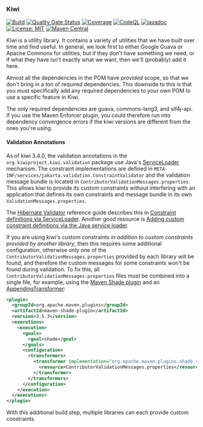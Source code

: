 ### Kiwi
[![Build](https://github.com/kiwiproject/kiwi/workflows/build/badge.svg)](https://github.com/kiwiproject/kiwi/actions?query=workflow%3Abuild)
[![Quality Gate Status](https://sonarcloud.io/api/project_badges/measure?project=kiwiproject_kiwi&metric=alert_status)](https://sonarcloud.io/dashboard?id=kiwiproject_kiwi)
[![Coverage](https://sonarcloud.io/api/project_badges/measure?project=kiwiproject_kiwi&metric=coverage)](https://sonarcloud.io/dashboard?id=kiwiproject_kiwi)
[![CodeQL](https://github.com/kiwiproject/kiwi/actions/workflows/codeql.yml/badge.svg)](https://github.com/kiwiproject/kiwi/actions/workflows/codeql.yml)
[![javadoc](https://javadoc.io/badge2/org.kiwiproject/kiwi/javadoc.svg)](https://javadoc.io/doc/org.kiwiproject/kiwi)
[![License: MIT](https://img.shields.io/badge/License-MIT-blue.svg)](https://opensource.org/licenses/MIT)
[![Maven Central](https://img.shields.io/maven-central/v/org.kiwiproject/kiwi)](https://central.sonatype.com/artifact/org.kiwiproject/kiwi/)

Kiwi is a utility library. It contains a variety of utilities that we have built over time and find useful.
In general, we look first to either Google Guava or Apache Commons for utilities, but if they don't have something
we need, or if what they have isn't exactly what we want, then we'll (probably) add it here.

Almost all the dependencies in the POM have _provided_ scope, so that we don't bring in a ton of required dependencies.
This downside to this is that you must specifically add any required dependencies to your own POM to use a
specific feature in Kiwi.

The only required dependencies are guava, commons-lang3, and slf4j-api. If you use the Maven Enforcer plugin, you could therefore
run into dependency convergence errors if the kiwi versions are different from the ones you're using.

#### Validation Annotations

As of kiwi 3.4.0, the validation annotations in the `org.kiwiproject.kiwi.validation` package use Java's
[ServiceLoader](https://docs.oracle.com/en/java/javase/21/docs/api/java.base/java/util/ServiceLoader.html) mechanism.
The constraint implementations are defined in `META-INF/services/jakarta.validation.ConstraintValidator` and
the validation message bundle is located in `ContributorValidationMessages.properties`. This allows kiwi to
provide its custom constraints without interfering with an application that defines its own constraints and
message bundle in its own `ValidationMessages.properties`.

The [Hibernate Validator](https://hibernate.org/validator/) reference guide describes this in
[Constraint definitions via ServiceLoader](https://docs.jboss.org/hibernate/stable/validator/reference/en-US/html_single/#_constraint_definitions_via_serviceloader).
Another good resource is [Adding custom constraint definitions via the Java service loader](https://in.relation.to/2017/03/02/adding-custom-constraint-definitions-via-the-java-service-loader/).

If you are using kiwi's custom constraints _in addition to custom constraints provided by another library_, then
this requires some additional configuration, otherwise only one of the `ContributorValidationMessages.properties`
provided by each library will be found, and therefore the custom messages for some constraints won't be found
during validation. To fix this, all `ContributorValidationMessages.properties` files must be combined into a
single file, for example, using the [Maven Shade plugin](https://maven.apache.org/plugins/maven-shade-plugin/) and an
[AppendingTransformer](https://maven.apache.org/plugins/maven-shade-plugin/examples/resource-transformers.html#AppendingTransformer):

```xml
<plugin>
  <groupId>org.apache.maven.plugins</groupId>
  <artifactId>maven-shade-plugin</artifactId>
  <version>3.5.3</version>
  <executions>
    <execution>
      <goals>
        <goal>shade</goal>
      </goals>
      <configuration>
        <transformers>
          <transformer implementation="org.apache.maven.plugins.shade.resource.AppendingTransformer">
            <resource>ContributorValidationMessages.properties</resource>
          </transformer>
        </transformers>
      </configuration>
    </execution>
  </executions>
</plugin>
```

With this additional build step, multiple libraries can each provide custom constraints.
